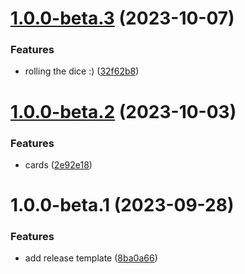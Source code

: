 # [1.0.0-beta.3](https://github.com/itsprofcjs/fluttering/compare/v1.0.0-beta.2...v1.0.0-beta.3) (2023-10-07)


### Features

* rolling the dice :) ([32f62b8](https://github.com/itsprofcjs/fluttering/commit/32f62b84e4146ba25d8a4109e2f7b3ac7f9531f3))

# [1.0.0-beta.2](https://github.com/itsprofcjs/fluttering/compare/v1.0.0-beta.1...v1.0.0-beta.2) (2023-10-03)


### Features

* cards ([2e92e18](https://github.com/itsprofcjs/fluttering/commit/2e92e18e8c64743f8aa328dfd1820abccadda15f))

# 1.0.0-beta.1 (2023-09-28)


### Features

* add release template ([8ba0a66](https://github.com/itsprofcjs/fluttering/commit/8ba0a66388c84a138117904a1ade62f4ad4f864d))
